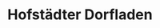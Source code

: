 ---
title: "Hofstädter Dorfladen"
url: /schoellkrippen/hofstaedter-dorfladen/
shop: Lebensmittel
---
